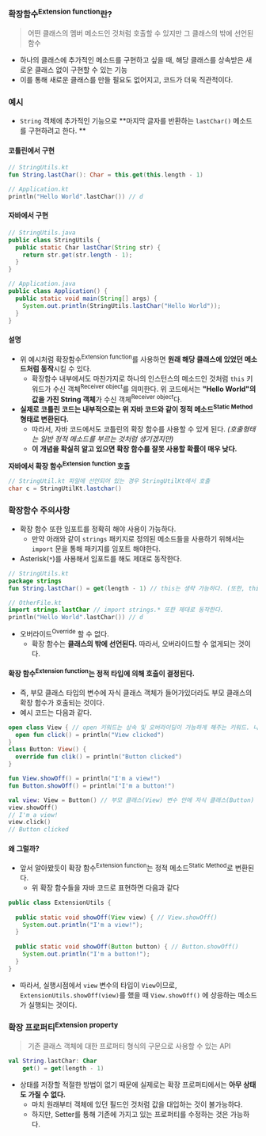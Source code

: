###  확장함수<sup>Extension function</sup>란?

> 어떤 클래스의 멤버 메소드인 것처럼 호출할 수 있지만 그 클래스의 밖에 선언된 함수

* 하나의 클래스에 추가적인 메소드를 구현하고 싶을 때, 해당 클래스를 상속받은 새로운 클래스 없이 구현할 수 있는 기능
* 이를 통해 새로운 클래스를 만들 필요도 없어지고, 코드가 더욱 직관적이다.

### 예시

* `String` 객체에 추가적인 기능으로 **마지막 글자를 반환하는 `lastChar()` 메소드를 구현하려고 한다. **

#### 코틀린에서 구현

```kotlin
// StringUtils.kt
fun String.lastChar(): Char = this.get(this.length - 1)

// Application.kt
println("Hello World".lastChar()) // d
```

#### 자바에서 구현

```java
// StringUtils.java
public class StringUtils {
  public static Char lastChar(String str) {
    return str.get(str.length - 1);
  }
}

// Application.java
public class Application() {
  public static void main(String[] args) {
    System.out.println(StringUtils.lastChar("Hello World"));
  }
}
```



#### 설명

* 위 예시처럼 확장함수<sup>Extension function</sup>를 사용하면 **원래 해당 클래스에 있었던 메소드처럼 동작**시킬 수 있다.
  * 확장함수 내부에서도 마찬가지로 하나의 인스턴스의 메소드인 것처럼 `this` 키워드가 수신 객체<sup>Receiver object</sup>를 의미한다. 위 코드에서는 **"Hello World"의 값을 가진 String 객체**가 수신 객체<sup>Receiver object</sup>다.
* **실제로 코틀린 코드는 내부적으로는 위 자바 코드와 같이 정적 메소드<sup>Static Method</sup> 형태로 변환된다.**
  * 따라서, 자바 코드에서도 코틀린의 확장 함수를 사용할 수 있게 된다. *(호출형태는 일반 정적 메소드를 부르는 것처럼 생기겠지만)*
  * **이 개념을 확실히 알고 있으면 확장 함수를 잘못 사용할 확률이 매우 낮다.**

**자바에서 확장 함수<sup>Extension function</sup> 호출**

```java
// StringUtil.kt 파일에 선언되어 있는 경우 StringUtilKt에서 호출 
char c = StringUtilKt.lastchar()
```



### 확장함수 주의사항

* 확장 함수 또한 임포트를 정확히 해야 사용이 가능하다.
  * 만약 아래와 같이 `strings` 패키지로 정의된 메소드들을 사용하기 위해서는 `import` 문을 통해 패키지를 임포트 해야한다.
* Asterisk(`*`)를 사용해서 임포트를 해도 제대로 동작한다.

```kotlin
// StringUtils.kt
package strings
fun String.lastChar() = get(length - 1) // this는 생략 가능하다. (또한, this는 수신객체를 의미)

// OtherFile.kt
import strings.lastChar // import strings.* 또한 제대로 동작한다.
println("Hello World".lastChar()) // d
```

* 오버라이드<sup>Override</sup> 할 수 없다.
  * 확장 함수는 **클래스의 밖에 선언된다.** 따라서, 오버라이드할 수 없게되는 것이다.

#### 확장 함수<sup>Extension function</sup>는 **정적 타입에 의해 호출이 결정된다.**

* 즉, 부모 클래스 타입의 변수에 자식 클래스 객체가 들어가있더라도 부모 클래스의 확장 함수가 호출되는 것이다. 
* 예시 코드는 다음과 같다.

```kotlin
open class View { // open 키워드는 상속 및 오버라이딩이 가능하게 해주는 키워드. 나중에 자세히 설명함.
  open fun click() = println("View clicked")
}
class Button: View() {
  override fun clik() = println("Button clicked")
}

fun View.showOff() = println("I'm a view!")
fun Button.showOff() = println("I'm a button!")

val view: View = Button() // 부모 클래스(View) 변수 안에 자식 클래스(Button) 객체
view.showOff()
// I'm a view!
view.click()
// Button clicked
```

#### 왜 그럴까?

* 앞서 알아봤듯이 확장 함수<sup>Extension function</sup>는 정적 메소드<sup>Static Method</sup>로 변환된다.
  * 위 확장 함수들을 자바 코드로 표현하면 다음과 같다

```java
public class ExtensionUtils {
  
  public static void showOff(View view) { // View.showOff()
    System.out.println("I'm a view!");
  }
  
  public static void showOff(Button button) { // Button.showOff()
    System.out.println("I'm a button!");
  }
}
```

* 따라서, 실행시점에서 `view` 변수의 타입이 `View`이므로, `ExtensionUtils.showOff(view)`를 했을 때 `View.showOff()` 에 상응하는 메소드가 실행되는 것이다.



### 확장 프로퍼티<sup>Extension property</sup>

> 기존 클래스 객체에 대한 프로퍼티 형식의 구문으로 사용할 수 있는 API

```kotlin
val String.lastChar: Char
    get() = get(length - 1)
```

* 상태를 저장할 적절한 방법이 없기 때문에 실제로는 확장 프로퍼티에서는 **아무 상태도 가질 수 없다.**
  * 마치 원래부터 객체에 있던 필드인 것처럼 값을 대입하는 것이 불가능하다.
  * 하지만, Setter를 통해 기존에 가지고 있는 프로퍼티를 수정하는 것은 가능하다.

